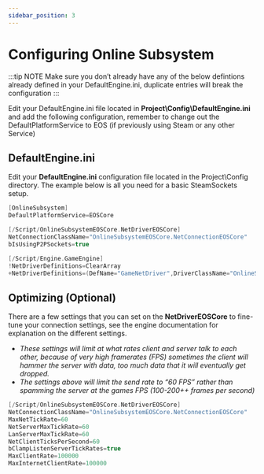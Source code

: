 ```yaml
---
sidebar_position: 3
---
```


# Configuring Online Subsystem

:::tip NOTE
Make sure you don’t already have any of the below defintions already defined in your DefaultEngine.ini, duplicate entries will break the configuration
:::

Edit your DefaultEngine.ini file located in **Project\Config\DefaultEngine.ini** and add the following configuration, remember to change out the DefaultPlatformService to EOS (if previously using Steam or any other Service)

## DefaultEngine.ini
Edit your **DefaultEngine.ini** configuration file located in the Project\Config directory. The example below is all you need for a basic SteamSockets setup.
```c
[OnlineSubsystem]
DefaultPlatformService=EOSCore

[/Script/OnlineSubsystemEOSCore.NetDriverEOSCore]
NetConnectionClassName="OnlineSubsystemEOSCore.NetConnectionEOSCore"
bIsUsingP2PSockets=true

[/Script/Engine.GameEngine]
!NetDriverDefinitions=ClearArray
+NetDriverDefinitions=(DefName="GameNetDriver",DriverClassName="OnlineSubsystemEOSCore.NetDriverEOSCore",DriverClassNameFallback="OnlineSubsystemUtils.IpNetDriver")
```

## Optimizing (Optional)
There are a few settings that you can set on the **NetDriverEOSCore** to fine-tune your connection settings, see the engine documentation for explanation on the different settings.
- *These settings will limit at what rates client and server talk to each other, because of very high framerates (FPS) sometimes the client will hammer the server with data, too much data that it will eventually get dropped.*
- *The settings above will limit the send rate to “60 FPS” rather than spamming the server at the games FPS (100-200++ frames per second)*

```c
[/Script/OnlineSubsystemEOSCore.NetDriverEOSCore]
NetConnectionClassName="OnlineSubsystemEOSCore.NetConnectionEOSCore"
MaxNetTickRate=60
NetServerMaxTickRate=60
LanServerMaxTickRate=60
NetClientTicksPerSecond=60
bClampListenServerTickRates=true
MaxClientRate=100000
MaxInternetClientRate=100000
```